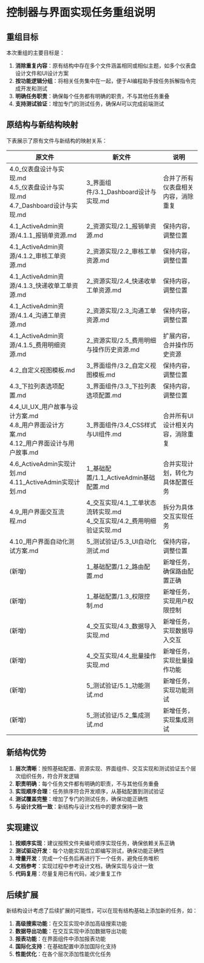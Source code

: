 # 控制器与界面实现任务重组说明

## 重组目标

本次重组的主要目标是：

1. **消除重复内容**：原有结构中存在多个文件涵盖相同或相似主题，如多个仪表盘设计文件和UI设计方案
2. **按功能逻辑分组**：将相关任务集中在一起，便于AI编程助手按任务拆解指令完成开发和测试
3. **明确任务职责**：确保每个任务都有明确的职责，不与其他任务重叠
4. **支持测试验证**：增加专门的测试任务，确保AI可以完成前端测试

## 原结构与新结构映射

下表展示了原有文件与新结构的映射关系：

| 原文件 | 新文件 | 说明 |
|-------|-------|------|
| 4.0_仪表盘设计与实现.md<br>4.5_仪表盘设计与实现.md<br>4.7_Dashboard设计与实现.md | 3_界面组件/3.1_Dashboard设计与实现.md | 合并了所有仪表盘相关内容，消除重复 |
| 4.1_ActiveAdmin资源/4.1.1_报销单资源.md | 2_资源实现/2.1_报销单资源.md | 保持内容，调整位置 |
| 4.1_ActiveAdmin资源/4.1.2_审核工单资源.md | 2_资源实现/2.2_审核工单资源.md | 保持内容，调整位置 |
| 4.1_ActiveAdmin资源/4.1.3_快递收单工单资源.md | 2_资源实现/2.4_快递收单工单资源.md | 保持内容，调整位置 |
| 4.1_ActiveAdmin资源/4.1.4_沟通工单资源.md | 2_资源实现/2.3_沟通工单资源.md | 保持内容，调整位置 |
| 4.1_ActiveAdmin资源/4.1.5_费用明细资源.md | 2_资源实现/2.5_费用明细与操作历史资源.md | 扩展内容，合并操作历史资源 |
| 4.2_自定义视图模板.md | 3_界面组件/3.2_自定义视图模板.md | 保持内容，调整位置 |
| 4.3_下拉列表选项配置.md | 3_界面组件/3.3_下拉列表选项配置.md | 保持内容，调整位置 |
| 4.4_UI_UX_用户故事与设计方案.md<br>4.8_用户界面设计方案.md<br>4.12_用户界面设计与用户故事.md | 3_界面组件/3.4_CSS样式与UI组件.md | 合并所有UI设计相关内容，消除重复 |
| 4.6_ActiveAdmin实现计划.md<br>4.11_ActiveAdmin实现计划.md | 1_基础配置/1.1_ActiveAdmin基础配置.md | 合并实现计划，转化为具体配置任务 |
| 4.9_用户界面交互流程.md | 4_交互实现/4.1_工单状态流转实现.md<br>4_交互实现/4.2_费用明细验证实现.md | 拆分为具体交互实现任务 |
| 4.10_用户界面自动化测试方案.md | 5_测试验证/5.3_UI自动化测试.md | 保持内容，调整位置 |
| (新增) | 1_基础配置/1.2_路由配置.md | 新增任务，确保路由配置正确 |
| (新增) | 1_基础配置/1.3_权限控制.md | 新增任务，实现用户权限控制 |
| (新增) | 4_交互实现/4.3_数据导入实现.md | 新增任务，实现数据导入交互 |
| (新增) | 4_交互实现/4.4_批量操作实现.md | 新增任务，实现批量操作功能 |
| (新增) | 5_测试验证/5.1_功能测试.md | 新增任务，实现功能测试 |
| (新增) | 5_测试验证/5.2_集成测试.md | 新增任务，实现集成测试 |

## 新结构优势

1. **层次清晰**：按照基础配置、资源实现、界面组件、交互实现和测试验证五个层次组织任务，符合开发逻辑
2. **职责明确**：每个任务文件都有明确的职责，不与其他任务重叠
3. **实现顺序合理**：任务排序符合开发顺序，从基础配置到测试验证
4. **测试覆盖完整**：增加了专门的测试任务，确保功能正确性
5. **与设计文档一致**：新结构与设计文档中的要求保持一致

## 实现建议

1. **按顺序实现**：建议按照文件夹编号顺序实现任务，确保依赖关系正确
2. **测试驱动开发**：每个功能实现后立即编写测试，确保功能正确性
3. **增量开发**：完成一个任务后再进行下一个任务，避免任务堆积
4. **文档参考**：实现过程中参考设计文档，确保实现与设计一致
5. **代码复用**：尽量复用已有代码，减少重复工作

## 后续扩展

新结构设计考虑了后续扩展的可能性，可以在现有结构基础上添加新的任务，如：

1. **高级搜索功能**：在交互实现中添加高级搜索功能
2. **数据导出功能**：在交互实现中添加数据导出功能
3. **报表功能**：在界面组件中添加报表功能
4. **国际化支持**：在基础配置中添加国际化支持
5. **性能优化**：在各个层次添加性能优化任务